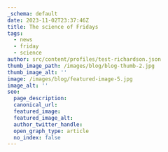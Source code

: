 ```yaml
---
_schema: default
date: 2023-11-02T23:37:46Z
title: The science of Fridays
tags:
  - news
  - friday
  - science
author: src/content/profiles/test-richardson.json
thumb_image_path: /images/blog/blog-thumb-2.jpg
thumb_image_alt: ''
image: /images/blog/featured-image-5.jpg
image_alt: ''
seo:
  page_description:
  canonical_url:
  featured_image:
  featured_image_alt:
  author_twitter_handle:
  open_graph_type: article
  no_index: false
---
```

